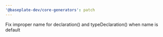 ```yaml
---
'@baseplate-dev/core-generators': patch
---
```


Fix improper name for declaration() and typeDeclaration() when name is default

